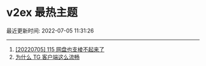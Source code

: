 # v2ex 最热主题

最近更新时间: 2022-07-05 11:31:26

--- 
1. [[20220705] 115 网盘也支棱不起来了](https://www.v2ex.com/t/864095) 
2. [为什么 TG 客户端这么流畅](https://www.v2ex.com/t/864115) 

